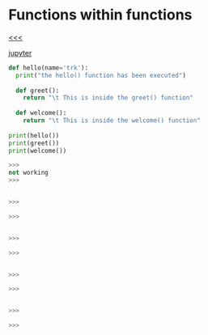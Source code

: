 
Functions within functions
======

[<<<]()

[jupyter]()

```python
def hello(name='trk'):
  print("the hello() function has been executed")
  
  def greet():
    return "\t This is inside the greet() function"
  
  def welcome():
    return "\t This is inside the welcome() function"
    
print(hello())
print(greet())
print(welcome())

>>>
not working
>>>
```

```python

>>>

>>>
```

```python

>>>

>>>
```

```python

>>>

>>>
```

```python

>>>

>>>
```
